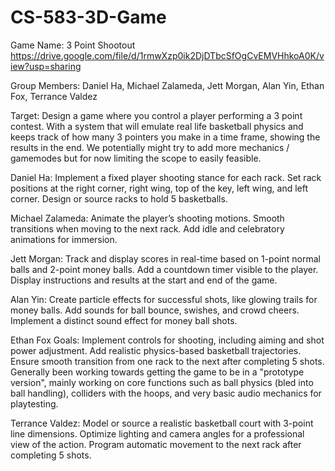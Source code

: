 # CS-583-3D-Game 
Game Name: 3 Point Shootout
https://drive.google.com/file/d/1rmwXzp0ik2DjDTbcSfOgCvEMVHhkoA0K/view?usp=sharing

Group Members: Daniel Ha, Michael Zalameda, Jett Morgan, Alan Yin, Ethan Fox, Terrance Valdez

Target: Design a game where you control a player performing a 3 point contest. With a system that will emulate real life basketball physics and keeps track of how many 3 pointers you make in a time frame, showing the results in the end. We potentially might try to add more mechanics / gamemodes but for now limiting the scope to easily feasible.

Daniel Ha: Implement a fixed player shooting stance for each rack. Set rack positions at the right corner, right wing, top of the key, left wing, and left corner. Design or source racks to hold 5 basketballs.

Michael Zalameda: Animate the player’s shooting motions. Smooth transitions when moving to the next rack. Add idle and celebratory animations for immersion.

Jett Morgan: Track and display scores in real-time based on 1-point normal balls and 2-point money balls. Add a countdown timer visible to the player. Display instructions and results at the start and end of the game.

Alan Yin: Create particle effects for successful shots, like glowing trails for money balls. Add sounds for ball bounce, swishes, and crowd cheers. Implement a distinct sound effect for money ball shots.

Ethan Fox Goals: Implement controls for shooting, including aiming and shot power adjustment. Add realistic physics-based basketball trajectories. Ensure smooth transition from one rack to the next after completing 5 shots. Generally been working towards getting the game to be in a "prototype version", mainly working on core functions such as ball physics (bled into ball handling), colliders with the hoops, and very basic audio mechanics for playtesting. 

Terrance Valdez: Model or source a realistic basketball court with 3-point line dimensions. Optimize lighting and camera angles for a professional view of the action. Program automatic movement to the next rack after completing 5 shots.
      

